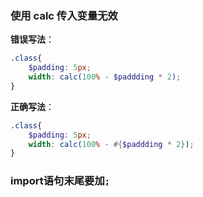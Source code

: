 ### 使用 calc 传入变量无效
**错误写法**：
```scss
.class{
    $padding: 5px;
    width: calc(100% - $paddding * 2);
}
```
**正确写法**：
```scss
.class{
    $padding: 5px;
    width: calc(100% - #{$paddding * 2});
}
```
### import语句末尾要加`;`